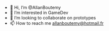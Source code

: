 - 👋 Hi, I’m @AllanBoutemy
- 👀 I’m interested in GameDev
- 💞️ I’m looking to collaborate on prototypes
- 📫 How to reach me allanboutemy@hotmail.fr

<!---
AllanBoutemy/AllanBoutemy is a ✨ special ✨ repository because its `README.md` (this file) appears on your GitHub profile.
You can click the Preview link to take a look at your changes.
--->
